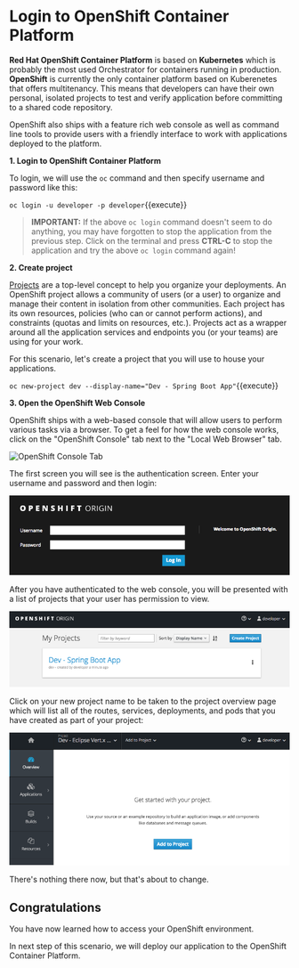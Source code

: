 # Login to OpenShift Container Platform

**Red Hat OpenShift Container Platform** is based on **Kubernetes** which is probably the most used Orchestrator for containers running in production. **OpenShift** is currently the only container platform based on Kuberenetes that offers multitenancy. This means that developers can have their own personal, isolated projects to test and verify application before committing to a shared code repository.

OpenShift also ships with a feature rich web console as well as command line tools to provide users with a friendly interface to work with applications deployed to the platform. 

**1. Login to OpenShift Container Platform**

To login, we will use the `oc` command and then specify username and password like this:

``oc login -u developer -p developer``{{execute}}

>**IMPORTANT:** If the above `oc login` command doesn't seem to do anything, you may have forgotten to stop the application from the previous
step. Click on the terminal and press **CTRL-C** to stop the application and try the above `oc login` command again!

**2. Create project**

[Projects](https://docs.openshift.com/container-platform/3.7/architecture/core_concepts/projects_and_users.html#projects) are a top-level concept to help you organize your deployments. An OpenShift project allows a community of users (or a user) to organize and manage their content in isolation from other communities. Each project has its own resources, policies (who can or cannot perform actions), and constraints (quotas and limits on resources, etc.). Projects act as a wrapper around all the application services and endpoints you (or your teams) are using for your work.

For this scenario, let's create a project that you will use to house your applications. 

``oc new-project dev --display-name="Dev - Spring Boot App"``{{execute}}

**3. Open the OpenShift Web Console**

OpenShift ships with a web-based console that will allow users to
perform various tasks via a browser. To get a feel for how the web console
works, click on the "OpenShift Console" tab next to the "Local Web Browser" tab.

![OpenShift Console Tab](/Users/kameshs/git/kameshsampath/katacoda-scenarios/assets/openshift-console-tab.png)

The first screen you will see is the authentication screen. Enter your username and password and 
then login:

![Web Console Login](../assets/login.png)

After you have authenticated to the web console, you will be presented with a list of projects that your user has permission to view.

![Web Console Projects](../assets/projects.png)

Click on your new project name to be taken to the project overview page which will list all of the routes, services, deployments, and pods that you have created as part of your project:

![Web Console Overview](../assets/overview.png)

There's nothing there now, but that's about to change.

## Congratulations

You have now learned how to access your OpenShift environment. 

In next step of this scenario, we will deploy our application to the OpenShift Container Platform.
